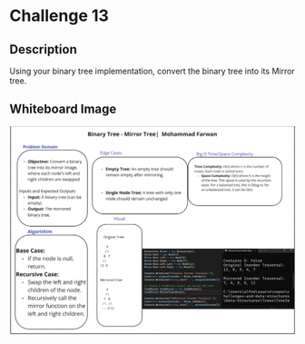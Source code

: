 ﻿# Challenge 13

## Description

Using your binary tree implementation, convert the binary tree into its Mirror tree.

## Whiteboard Image

![Tree](./cc13.png)
